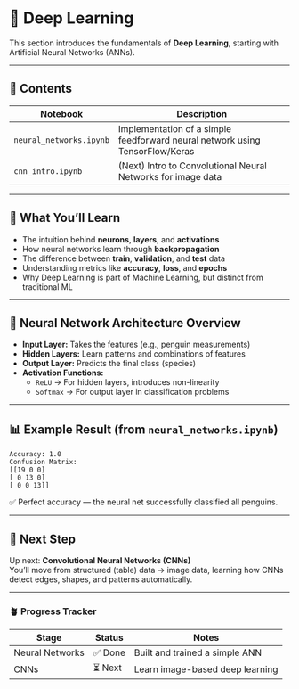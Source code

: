 # 🧠 Deep Learning

This section introduces the fundamentals of **Deep Learning**, starting with Artificial Neural Networks (ANNs).

---

## 📘 Contents
| Notebook | Description |
|-----------|-------------|
| `neural_networks.ipynb` | Implementation of a simple feedforward neural network using TensorFlow/Keras |
| `cnn_intro.ipynb` | (Next) Intro to Convolutional Neural Networks for image data |

---

## 🌱 What You’ll Learn
- The intuition behind **neurons**, **layers**, and **activations**
- How neural networks learn through **backpropagation**
- The difference between **train**, **validation**, and **test** data
- Understanding metrics like **accuracy**, **loss**, and **epochs**
- Why Deep Learning is part of Machine Learning, but distinct from traditional ML

---

## 🧩 Neural Network Architecture Overview

- **Input Layer:** Takes the features (e.g., penguin measurements)
- **Hidden Layers:** Learn patterns and combinations of features
- **Output Layer:** Predicts the final class (species)
- **Activation Functions:**
  - `ReLU` → For hidden layers, introduces non-linearity
  - `Softmax` → For output layer in classification problems

---

## 📊 Example Result (from `neural_networks.ipynb`)

```
Accuracy: 1.0
Confusion Matrix:
[[19 0 0]
[ 0 13 0]
[ 0 0 13]]
```

✅ Perfect accuracy — the neural net successfully classified all penguins.

---

## 🚀 Next Step
Up next: **Convolutional Neural Networks (CNNs)**  
You’ll move from structured (table) data → image data, learning how CNNs detect edges, shapes, and patterns automatically.

---

### 🪴 Progress Tracker

| Stage | Status | Notes |
|--------|---------|--------|
| Neural Networks | ✅ Done | Built and trained a simple ANN |
| CNNs | ⏳ Next | Learn image-based deep learning |

